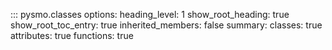 ::: pysmo.classes
    options:
      heading_level: 1
      show_root_heading: true
      show_root_toc_entry: true
      inherited_members: false
      summary:
        classes: true
        attributes: true
        functions: true
